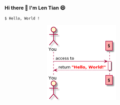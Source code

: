 ### Hi there 👋  I'm Len Tian 😄

```
$ Hello, World !
```

<!--
![avatar](/imgs/helloworld.png)
-->

<div align="center">
  <img src="/imgs/helloworld.png" />
</div>

<!--
**lentian/lentian** is a ✨ _special_ ✨ repository because its `README.md` (this file) appears on your GitHub profile.

Here are some ideas to get you started:

- 🔭 I’m currently working on ...
- 🌱 I’m currently learning ...
- 👯 I’m looking to collaborate on ...
- 🤔 I’m looking for help with ...
- 💬 Ask me about ...
- 📫 How to reach me: ...
- 😄 Pronouns: ...
- ⚡ Fun fact: ...
-->
